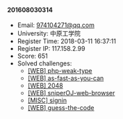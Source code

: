 #### 201608030314  

* Email: 974104271@qq.com  
* University: 中原工学院  
* Register Time: 2018-03-11 16:37:11  
* Register IP: 117.158.2.99  
* Score: 651  
* Solved challenges: 
  * [[WEB] php-weak-type](https://github.com/SniperOJ/Challenges/blob/master/web/php-weak-type.json)  
  * [[WEB] as-fast-as-you-can](https://github.com/SniperOJ/Challenges/blob/master/web/as-fast-as-you-can.json)  
  * [[WEB] 2048](https://github.com/SniperOJ/Challenges/blob/master/web/2048.json)  
  * [[WEB] sniperOJ-web-browser](https://github.com/SniperOJ/Challenges/blob/master/web/sniperOJ-web-browser.json)  
  * [[MISC] signin](https://github.com/SniperOJ/Challenges/blob/master/web/signin.json)  
  * [[WEB] guess-the-code](https://github.com/SniperOJ/Challenges/blob/master/web/guess-the-code.json)  
